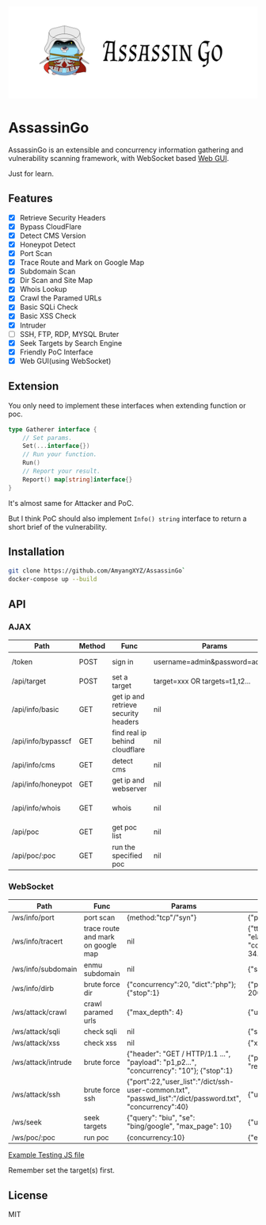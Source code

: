 ![](./logo.jpg)

# AssassinGo

AssassinGo is an extensible and concurrency information gathering and vulnerability scanning framework, with WebSocket based [Web GUI](https://github.com/U1in/AssassinGo-Front-End).

Just for learn.

## Features

- [x] Retrieve Security Headers
- [x] Bypass CloudFlare
- [x] Detect CMS Version
- [x] Honeypot Detect
- [x] Port Scan
- [x] Trace Route and Mark on Google Map
- [x] Subdomain Scan
- [x] Dir Scan and Site Map
- [x] Whois Lookup
- [x] Crawl the Paramed URLs
- [x] Basic SQLi Check
- [x] Basic XSS Check
- [x] Intruder
- [ ] SSH, FTP, RDP, MYSQL Bruter
- [x] Seek Targets by Search Engine
- [x] Friendly PoC Interface
- [x] Web GUI(using WebSocket)

## Extension

You only need to implement these interfaces when extending function or poc.

```go
type Gatherer interface {
    // Set params.
    Set(...interface{})
    // Run your function.
    Run()
    // Report your result.
    Report() map[string]interface{}
}
```

It's almost same for Attacker and PoC.

But I think PoC should also implement `Info() string` interface to return a short brief of the vulnerability.

## Installation

```bash
git clone https://github.com/AmyangXYZ/AssassinGo`
docker-compose up --build
```

## API

### AJAX

Path | Method | Func | Params | Return
----- | ----- | ----- | ----- | -----
/token | POST | sign in | username=admin&password=adminn | {SG_Token:"eyJhbGciOiJIUzI1NiIsInR5cCI6IkpXVCJ9.eyJleHAiOjE1M…W4ifQ.qY-k5f54CrQ6_dNdjgQgqjh5xS8iFZOjTLcfMfirY0w" (stored in cookie)}
/api/target | POST | set a target | target=xxx OR targets=t1,t2... | nil
/api/info/basic | GET | get ip and retrieve security headers | nil | {data:{"ip": "192.168.1.1", "webserver": "nginx","click_jacking_protection":true,"content_security_policy":false,"strict_transport_security":false,"x_content_type_options":true}
/api/info/bypasscf | GET | find real ip behind cloudflare | nil | {"real_ip":"123.123.123.123"}
/api/info/cms | GET | detect cms | nil | {data:{"cms": "wordpress"}}
/api/info/honeypot | GET | get ip and webserver | nil | {data:{"score": "0.3"}}
/api/info/whois | GET | whois | nil | {data:{"domain":"example.com","registrar_name":"alibaba", "admin_name":"xiaoming", "admin_email":"a@qq.com", "admin_phone":"+86.12312345678", "created_date":"2016-07-28T12:57:53.0Z","expiration_date":"2018-07-28T12:57:53.0Z", "ns":"dns9.hichina.com", "state":"clienttransferprohibited"}}
/api/poc | GET | get poc list | nil | {data:{"poc_list":["drupal-rce","seacms-v654-rce"]}}
/api/poc/:poc | GET | run the specified poc | nil | {data:{"exploitable_host": "example.com"}}

### WebSocket

Path | Func | Params | Return
----- | ----- | ----- | -----
/ws/info/port | port scan | {method:"tcp"/"syn"} | {"port": "80", "service": "http"}
/ws/info/tracert | trace route and mark on google map | nil | {"ttl": 1, "addr": 192.168.1.1, "elapsed_time": 22720440, "country": China, "lat": 34.2583,"long": 116.1614}
/ws/info/subdomain | enmu subdomain | nil | {"subdomain":"earth.google.com"}
/ws/info/dirb | brute force dir | {"concurrency":20, "dict":"php"}; {"stop":1} | {"path": "admin.php", "resp_status": 200, "resp_len": 110}
/ws/attack/crawl | crawl paramed urls | {"max_depth": 4} | {"url": "example.com/?id=1"}
/ws/attack/sqli | check sqli | nil | {"sqli_url": "example.com/?id=1}
/ws/attack/xss | check xss | nil | {"xss_url": "example.com/?id=1}
/ws/attack/intrude | brute force | {"header": "GET / HTTP/1.1 ...", "payload": "p1,p2...", "concurrency": "10"}; {"stop":1}| {"payload": 1, "resp_status": 200, "resp_len": 110}
/ws/attack/ssh | brute force ssh | {"port":22,"user_list":"/dict/ssh-user-common.txt", "passwd_list":"/dict/password.txt", "concurrency":40} | {"user":"root","passwd":"biubiubiu"}
/ws/seek | seek targets | {"query": "biu", "se": "bing/google", "max_page": 10} | {"urls": urls}
/ws/poc/:poc | run poc | {concurrency:10} | {"exploitable_host": "example.com"}

[Example Testing JS file](./web/static/api-test.js)

Remember set the target(s) first.

## License

MIT